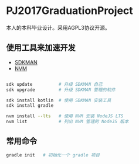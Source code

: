 # PJ2017GraduationProject

本人的本科毕业设计。采用AGPL3协议开源。

## 使用工具来加速开发

+ [SDKMAN](https://sdkman.io/)
+ [NVM](https://github.com/nvm-sh/nvm)

```bash

sdk update          # 升级 SDKMAN 自己
sdk upgrade         # 升级 SDKMAN 管理的软件

sdk install kotlin  # 使用 SDKMAN 安装工具
sdk install gradle

nvm install --lts   # 使用 NVM 安装 NodeJS LTS
nvm list            # 列出 NVM 管理的 NodeJS 版本

```

## 常用命令

```bash
gradle init   # 初始化一个 gradle 项目
```
